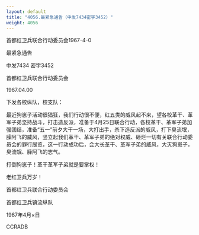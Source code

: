 ```yaml
---
layout: default
title: "4056.最紧急通告（中发7434密字3452）"
weight: 4056
---
```


首都红卫兵联合行动委员会1967-4-0

最紧急通告

中发7434  密字3452

首都红卫兵联合行动委员会

1967.04.00

下发各校纵队，校支队：

最近狗崽子活动很猖狂，我们行动很不便，红五类的威风起不来，望各校革干、革军子弟坚持战斗，打击造反派，准备于4月25日联合行动，各校革干、革军子弟加强团结，准备“五一”前夕大干一场，大打出手，杀下造反派的威风，打下臭流氓，臊阿飞的威风，竖立起我们革干、革军子弟的绝对权威、砸烂一切有关联合行动委员会的罪行展览，这一行动成功后，会大长革干、革军子弟的威风，大灭狗崽子，臭流氓、臊阿飞的志气。

打倒狗崽子！革干革军子弟就是要掌权！

老红卫兵万岁！

首都红卫兵联合行动委员会

首都红卫兵镇流纵队

1967年4月×日

CCRADB

